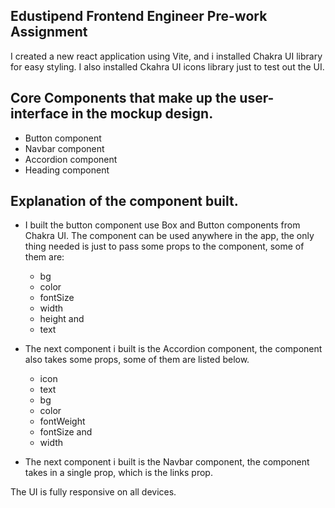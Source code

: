 ## Edustipend Frontend Engineer Pre-work Assignment

I created a new react application using Vite, and i installed Chakra UI library for easy styling. I also installed Ckahra UI icons library just to test out the UI.

## Core Components that make up the user-interface in the mockup design.

- Button component
- Navbar component
- Accordion component
- Heading component

## Explanation of the component built.

- I built the button component use Box and Button components from Chakra UI. The component can be used anywhere in the app, the only thing needed is just to pass some props to the component, some of them are: 
   - bg
   - color
   - fontSize
   - width
   - height and
   - text

- The next component i built is the Accordion component, the component also takes some props, some of them are listed below.
   - icon
   - text
   - bg
   - color
   - fontWeight
   - fontSize and 
   - width

- The next component i built is the Navbar component, the component takes in a single prop, which is the links prop.

The UI is fully responsive on all devices.
